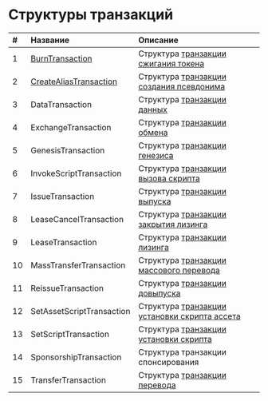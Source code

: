 # Структуры транзакций

| # | Название | Описание |
| :--- | :--- | :--- |
| 1 | [BurnTransaction](/ride/structures/transaction-structures/burn-transaction-structure.md) | Структура [транзакции сжигания токена](/blockchain/transaction-type/burn-transaction.md) |
| 2 | [CreateAliasTransaction](/ride/structures/transaction-structures/alias-transaction-structure.md) | Структура [транзакции создания псевдонима](/blockchain/transaction-type/alias-transaction.md) |
| 3 | DataTransaction | Структура [транзакции данных](/blockchain/transaction-type/data-transaction.md) |
| 4 | ExchangeTransaction | Структура [транзакции обмена](/blockchain/transaction-type/exchange-transaction.md) |
| 5 | GenesisTransaction | Структура [транзакции генезиса](/blockchain/transaction-type/genesis-transaction.md) |
| 6 | InvokeScriptTransaction | Структура [транзакции вызова скрипта](/blockchain/transaction-type/invoke-script-transaction.md) |
| 7 | IssueTransaction | Структура [транзакции выпуска](/blockchain/transaction-type/issue-transaction.md) |
| 8 | LeaseCancelTransaction | Структура [транзакции закрытия лизинга](/blockchain/transaction-type/lease-cancel-transaction.md) |
| 9 | LeaseTransaction | Структура [транзакции лизинга](/blockchain/transaction-type/lease-transaction.md) |
| 10 | MassTransferTransaction | Структура [транзакции массового перевода](/blockchain/transaction-type/mass-transfer-transaction.md) |
| 11 | ReissueTransaction | Структура [транзакции довыпуска](/blockchain/transaction-type/reissue-transaction.md) |
| 12 | SetAssetScriptTransaction | Структура [транзакции установки скрипта ассета](/blockchain/transaction-type/set-asset-script-transaction.md) |
| 13 | SetScriptTransaction | Структура [транзакции установки скрипта](/blockchain/transaction-type/set-script-transaction.md) |
| 14 | SponsorshipTransaction | Структура транзакции спонсирования |
| 15 | TransferTransaction | Структура [транзакции перевода](/blockchain/transaction-type/transfer-transaction.md) |
